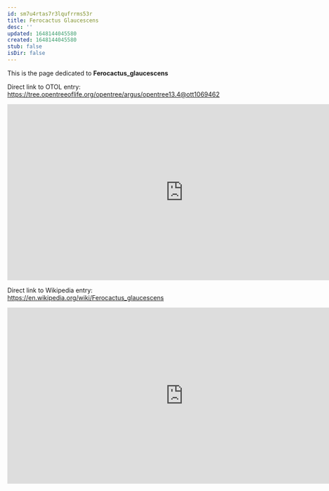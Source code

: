 ```yaml
---
id: sm7u4rtas7r3lqufrrms53r
title: Ferocactus Glaucescens
desc: ''
updated: 1648144045580
created: 1648144045580
stub: false
isDir: false
---
```

This is the page dedicated to **Ferocactus_glaucescens**


Direct link to OTOL entry: https://tree.opentreeoflife.org/opentree/argus/opentree13.4@ott1069462



<html>
    <body>
    <iframe src="https://tree.opentreeoflife.org/opentree/argus/opentree13.4@ott1069462"
    width="800" height="400" frameborder="0" allowfullscreen> </iframe>
    </body>
</html>
    


Direct link to Wikipedia entry: https://en.wikipedia.org/wiki/Ferocactus_glaucescens



<html>
    <body>
    <iframe src="https://en.wikipedia.org/wiki/Ferocactus_glaucescens"
    width="800" height="400" frameborder="0" allowfullscreen> </iframe>
    </body>
</html>
    
